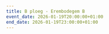 ```yaml
---
title: B ploeg - Erembodegem B
event_date: 2026-01-19T20:00:00+01:00
end_date: 2026-01-19T23:00:00+01:00
---
```

